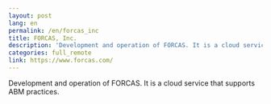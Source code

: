 ```yaml
---
layout: post
lang: en
permalink: /en/forcas_inc
title: FORCAS, Inc.
description: 'Development and operation of FORCAS. It is a cloud service that supports ABM practices.'
categories: full_remote
link: https://www.forcas.com/
---
```


<p>Development and operation of FORCAS. It is a cloud service that supports ABM practices.</p>
